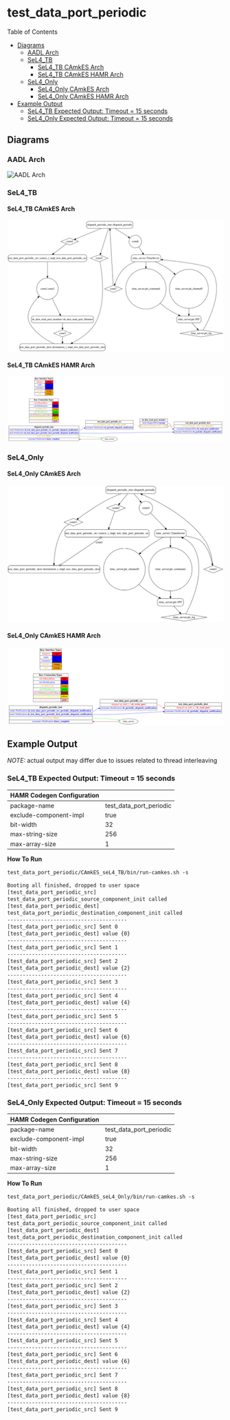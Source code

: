 # test_data_port_periodic

 Table of Contents
  * [Diagrams](#diagrams)
    * [AADL Arch](#aadl-arch)
    * [SeL4_TB](#sel4_tb)
      * [SeL4_TB CAmkES Arch](#sel4_tb-camkes-arch)
      * [SeL4_TB CAmkES HAMR Arch](#sel4_tb-camkes-hamr-arch)
    * [SeL4_Only](#sel4_only)
      * [SeL4_Only CAmkES Arch](#sel4_only-camkes-arch)
      * [SeL4_Only CAmkES HAMR Arch](#sel4_only-camkes-hamr-arch)
  * [Example Output](#example-output)
    * [SeL4_TB Expected Output: Timeout = 15 seconds](#sel4_tb-expected-output-timeout--15-seconds)
    * [SeL4_Only Expected Output: Timeout = 15 seconds](#sel4_only-expected-output-timeout--15-seconds)

## Diagrams
### AADL Arch
![AADL Arch](diagrams/aadl-arch.png)

### SeL4_TB
#### SeL4_TB CAmkES Arch
![SeL4_TB CAmkES Arch](diagrams/CAmkES-arch-SeL4_TB.svg)

#### SeL4_TB CAmkES HAMR Arch
![SeL4_TB CAmkES HAMR Arch](diagrams/CAmkES-HAMR-arch-SeL4_TB.svg)

### SeL4_Only
#### SeL4_Only CAmkES Arch
![SeL4_Only CAmkES Arch](diagrams/CAmkES-arch-SeL4_Only.svg)

#### SeL4_Only CAmkES HAMR Arch
![SeL4_Only CAmkES HAMR Arch](diagrams/CAmkES-HAMR-arch-SeL4_Only.svg)

## Example Output
*NOTE:* actual output may differ due to issues related to thread interleaving
### SeL4_TB Expected Output: Timeout = 15 seconds

  |HAMR Codegen Configuration| |
  |--|--|
  | package-name | test_data_port_periodic |
  | exclude-component-impl | true |
  | bit-width | 32 |
  | max-string-size | 256 |
  | max-array-size | 1 |


  **How To Run**
  ```
  test_data_port_periodic/CAmkES_seL4_TB/bin/run-camkes.sh -s
  ```

  ```
  Booting all finished, dropped to user space
  [test_data_port_periodic_src] test_data_port_periodic_source_component_init called
  [test_data_port_periodic_dest] test_data_port_periodic_destination_component_init called
  ---------------------------------------
  [test_data_port_periodic_src] Sent 0
  [test_data_port_periodic_dest] value {0}
  ---------------------------------------
  [test_data_port_periodic_src] Sent 1
  ---------------------------------------
  [test_data_port_periodic_src] Sent 2
  [test_data_port_periodic_dest] value {2}
  ---------------------------------------
  [test_data_port_periodic_src] Sent 3
  ---------------------------------------
  [test_data_port_periodic_src] Sent 4
  [test_data_port_periodic_dest] value {4}
  ---------------------------------------
  [test_data_port_periodic_src] Sent 5
  ---------------------------------------
  [test_data_port_periodic_src] Sent 6
  [test_data_port_periodic_dest] value {6}
  ---------------------------------------
  [test_data_port_periodic_src] Sent 7
  ---------------------------------------
  [test_data_port_periodic_src] Sent 8
  [test_data_port_periodic_dest] value {8}
  ---------------------------------------
  [test_data_port_periodic_src] Sent 9

  ```

### SeL4_Only Expected Output: Timeout = 15 seconds

  |HAMR Codegen Configuration| |
  |--|--|
  | package-name | test_data_port_periodic |
  | exclude-component-impl | true |
  | bit-width | 32 |
  | max-string-size | 256 |
  | max-array-size | 1 |


  **How To Run**
  ```
  test_data_port_periodic/CAmkES_seL4_Only/bin/run-camkes.sh -s
  ```

  ```
  Booting all finished, dropped to user space
  [test_data_port_periodic_src] test_data_port_periodic_source_component_init called
  [test_data_port_periodic_dest] test_data_port_periodic_destination_component_init called
  ---------------------------------------
  [test_data_port_periodic_src] Sent 0
  [test_data_port_periodic_dest] value {0}
  ---------------------------------------
  [test_data_port_periodic_src] Sent 1
  ---------------------------------------
  [test_data_port_periodic_src] Sent 2
  [test_data_port_periodic_dest] value {2}
  ---------------------------------------
  [test_data_port_periodic_src] Sent 3
  ---------------------------------------
  [test_data_port_periodic_src] Sent 4
  [test_data_port_periodic_dest] value {4}
  ---------------------------------------
  [test_data_port_periodic_src] Sent 5
  ---------------------------------------
  [test_data_port_periodic_src] Sent 6
  [test_data_port_periodic_dest] value {6}
  ---------------------------------------
  [test_data_port_periodic_src] Sent 7
  ---------------------------------------
  [test_data_port_periodic_src] Sent 8
  [test_data_port_periodic_dest] value {8}
  ---------------------------------------
  [test_data_port_periodic_src] Sent 9

  ```